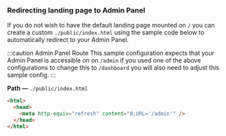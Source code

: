 ### Redirecting landing page to Admin Panel

If you do not wish to have the default landing page mounted on `/` you can create a custom `./public/index.html` using the sample code below to automatically redirect to your Admin Panel.

:::caution Admin Panel Route
This sample configuration expects that your Admin Panel is accessible on on `/admin` if you used one of the above configurations to change this to `/dashboard` you will also need to adjust this sample config.
:::

**Path —** `./public/index.html`

```html
<html>
  <head>
    <meta http-equiv="refresh" content="0;URL='/admin'" />
  </head>
</html>
```
